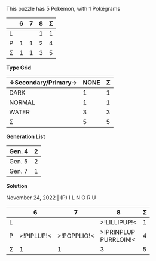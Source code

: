 This puzzle has 5 Pokémon, with 1 Pokégrams

|  | 6 | 7 | 8 | Σ |
| --- | --- | --- | --- | --- |
| L |  |  | 1 | 1 |
| P | 1 | 1 | 2 | 4 |
| Σ | 1 | 1 | 3 | 5 |

**Type Grid**

| ↓Secondary/Primary→ | NONE | Σ |
| ------------------- | ---- | --- |
| DARK | 1 | 1 |
| NORMAL | 1 | 1 |
| WATER | 3 | 3 |
| Σ | 5 | 5 |

**Generation List**

| Gen. 4 | 2 |
| ------ | --- |
| Gen. 5 | 2 |
| Gen. 7 | 1 |

**Solution**

November 24, 2022 | (P) I L N O R U

|  | 6 | 7 | 8 | Σ |
| --- | --- | --- | --- | --- |
| L |  |  | >!LILLIPUP!< | 1 |
| P | >!PIPLUP!< | >!POPPLIO!< | >!PRINPLUP<br>PURRLOIN!< | 4 |
| Σ | 1 | 1 | 3 | 5 |